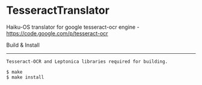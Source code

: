 TesseractTranslator
===================

Haiku-OS translator for google tesseract-ocr engine - https://code.google.com/p/tesseract-ocr


Build & Install
_______________

    Tesseract-OCR and Leptonica libraries required for building.
    
    $ make
    $ make install
    
